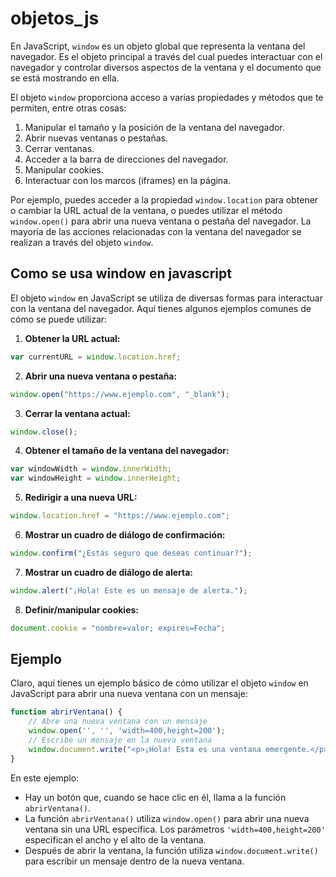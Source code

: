 # objetos_js

En JavaScript, `window` es un objeto global que representa la ventana del navegador. Es el objeto principal a través del cual puedes interactuar con el navegador y controlar diversos aspectos de la ventana y el documento que se está mostrando en ella.

El objeto `window` proporciona acceso a varias propiedades y métodos que te permiten, entre otras cosas:

1. Manipular el tamaño y la posición de la ventana del navegador.
2. Abrir nuevas ventanas o pestañas.
3. Cerrar ventanas.
4. Acceder a la barra de direcciones del navegador.
5. Manipular cookies.
6. Interactuar con los marcos (iframes) en la página.

Por ejemplo, puedes acceder a la propiedad `window.location` para obtener o cambiar la URL actual de la ventana, o puedes utilizar el método `window.open()` para abrir una nueva ventana o pestaña del navegador. La mayoría de las acciones relacionadas con la ventana del navegador se realizan a través del objeto `window`.

## Como se usa window en javascript

El objeto `window` en JavaScript se utiliza de diversas formas para interactuar con la ventana del navegador. Aquí tienes algunos ejemplos comunes de cómo se puede utilizar:

1. **Obtener la URL actual:**
```javascript
var currentURL = window.location.href;
```

2. **Abrir una nueva ventana o pestaña:**
```javascript
window.open("https://www.ejemplo.com", "_blank");
```

3. **Cerrar la ventana actual:**
```javascript
window.close();
```

4. **Obtener el tamaño de la ventana del navegador:**
```javascript
var windowWidth = window.innerWidth;
var windowHeight = window.innerHeight;
```

5. **Redirigir a una nueva URL:**
```javascript
window.location.href = "https://www.ejemplo.com";
```

6. **Mostrar un cuadro de diálogo de confirmación:**
```javascript
window.confirm("¿Estás seguro que deseas continuar?");
```

7. **Mostrar un cuadro de diálogo de alerta:**
```javascript
window.alert("¡Hola! Este es un mensaje de alerta.");
```

8. **Definir/manipular cookies:**
```javascript
document.cookie = "nombre=valor; expires=Fecha";
```

## Ejemplo

Claro, aquí tienes un ejemplo básico de cómo utilizar el objeto `window` en JavaScript para abrir una nueva ventana con un mensaje:

```Javascript
function abrirVentana() {
    // Abre una nueva ventana con un mensaje
    window.open('', '', 'width=400,height=200');
    // Escribe un mensaje en la nueva ventana
    window.document.write("<p>¡Hola! Esta es una ventana emergente.</p>");
}
```

En este ejemplo:

- Hay un botón que, cuando se hace clic en él, llama a la función `abrirVentana()`.
- La función `abrirVentana()` utiliza `window.open()` para abrir una nueva ventana sin una URL específica. Los parámetros `'width=400,height=200'` especifican el ancho y el alto de la ventana.
- Después de abrir la ventana, la función utiliza `window.document.write()` para escribir un mensaje dentro de la nueva ventana.

